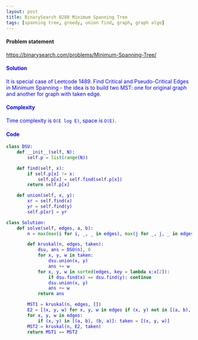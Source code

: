 ```yaml
---
layout: post
title: BinarySearch 0288 Minimum Spanning Tree
tags: [spanning tree, greedy, union find, graph, graph algo]
---
```


#### Problem statement

<a href="https://binarysearch.com/problems/Minimum-Spanning-Tree/"> <font color = blue>https://binarysearch.com/problems/Minimum-Spanning-Tree/

#### Solution
It is special case of Leetcode 1489. Find Critical and Pseudo-Critical Edges in Minimum Spanning - the idea is to build two MST: one for original graph and another for graph with taken edge.

#### Complexity
Time complexity is `O(E log E)`, space is `O(E)`.

#### Code
```python
class DSU:
    def __init__(self, N):
        self.p = list(range(N))

    def find(self, x):
        if self.p[x] != x:
            self.p[x] = self.find(self.p[x])
        return self.p[x]

    def union(self, x, y):
        xr = self.find(x)
        yr = self.find(y)
        self.p[xr] = yr

class Solution:
    def solve(self, edges, a, b):
        n = max(max(i for i, _, _ in edges), max(j for _, j, _ in edges)) + 1

        def kruskal(n, edges, taken):
            dsu, ans = DSU(n), 0
            for x, y, w in taken: 
                dsu.union(x, y)
                ans += w
            for x, y, w in sorted(edges, key = lambda x:x[2]):
                if dsu.find(x) == dsu.find(y): continue
                dsu.union(x, y)
                ans += w
            return ans

        MST1 = kruskal(n, edges, [])
        E2 = [(x, y, w) for x, y, w in edges if (x, y) not in [(a, b), (b, a)]]
        for x, y, w in edges:
            if (x, y) in [(a, b), (b, a)]: taken = [(x, y, w)]
        MST2 = kruskal(n, E2, taken)
        return MST1 == MST2
```